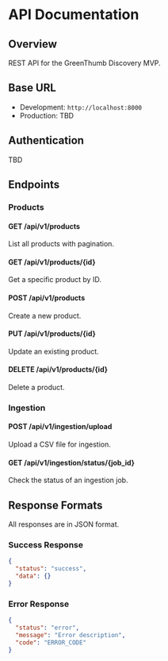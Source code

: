 # API Documentation

## Overview

REST API for the GreenThumb Discovery MVP.

## Base URL

- Development: `http://localhost:8000`
- Production: TBD

## Authentication

TBD

## Endpoints

### Products

#### GET /api/v1/products
List all products with pagination.

#### GET /api/v1/products/{id}
Get a specific product by ID.

#### POST /api/v1/products
Create a new product.

#### PUT /api/v1/products/{id}
Update an existing product.

#### DELETE /api/v1/products/{id}
Delete a product.

### Ingestion

#### POST /api/v1/ingestion/upload
Upload a CSV file for ingestion.

#### GET /api/v1/ingestion/status/{job_id}
Check the status of an ingestion job.

## Response Formats

All responses are in JSON format.

### Success Response
```json
{
  "status": "success",
  "data": {}
}
```

### Error Response
```json
{
  "status": "error",
  "message": "Error description",
  "code": "ERROR_CODE"
}
```

